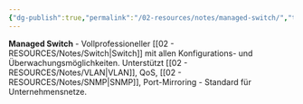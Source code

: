 ```yaml
---
{"dg-publish":true,"permalink":"/02-resources/notes/managed-switch/","tags":["switch/typ","netzwerk/professionell","hardware"],"noteIcon":"","updated":"2025-09-05T10:27:34.354+02:00"}
---
```



**Managed Switch** - Vollprofessioneller [[02 - RESOURCES/Notes/Switch\|Switch]] mit allen Konfigurations- und Überwachungsmöglichkeiten.
Unterstützt [[02 - RESOURCES/Notes/VLAN\|VLAN]], QoS, [[02 - RESOURCES/Notes/SNMP\|SNMP]], Port-Mirroring - Standard für Unternehmensnetze.